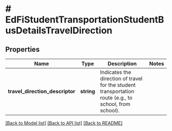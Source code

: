 # # EdFiStudentTransportationStudentBusDetailsTravelDirection

## Properties

Name | Type | Description | Notes
------------ | ------------- | ------------- | -------------
**travel_direction_descriptor** | **string** | Indicates the direction of travel for the student transportation route (e.g., to school, from school). |

[[Back to Model list]](../../README.md#models) [[Back to API list]](../../README.md#endpoints) [[Back to README]](../../README.md)
